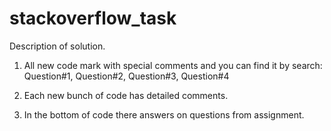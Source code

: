 # stackoverflow_task

Description of solution.

1) All new code mark with special comments and you can find it by search:
Question#1, Question#2, Question#3, Question#4

2) Each new bunch of code has detailed comments.

3) In the bottom of code there answers on questions from assignment.

